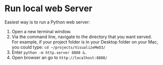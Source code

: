 # Run local web Server

Easiest way is to run a Python web server:

1. Open a new terminal window.
2. Via the command line, navigate to the directory that you want served. For
   example, if your project folder is in your Desktop folder on your Mac, you
   could type: `cd ~/projects/VisualizeMeD3/`
3. Enter `python -m http.server 8888 &.`
4. Open browser an go to `http://localhost:8888/`
